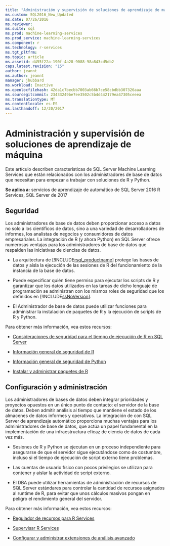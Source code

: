 ```yaml
---
title: "Administración y supervisión de soluciones de aprendizaje de máquina | Documentos de Microsoft"
ms.custom: SQL2016_New_Updated
ms.date: 07/26/2016
ms.reviewer: 
ms.suite: sql
ms.prod: machine-learning-services
ms.prod_service: machine-learning-services
ms.component: r
ms.technology: r-services
ms.tgt_pltfrm: 
ms.topic: article
ms.assetid: d455f22a-190f-4a28-9088-98a843cd5db2
caps.latest.revision: "15"
author: jeannt
ms.author: jeannt
manager: jhubbard
ms.workload: Inactive
ms.openlocfilehash: 42da1c7becbb7003ab66b7ce58cbdbb307326aaa
ms.sourcegitcommit: 23433249be7ee3502c5b4d442179ea47305ceeea
ms.translationtype: MT
ms.contentlocale: es-ES
ms.lasthandoff: 12/20/2017
---
```

# <a name="managing-and-monitoring-machine-learning-solutions"></a>Administración y supervisión de soluciones de aprendizaje de máquina

Este artículo describen características de SQL Server Machine Learning Services que están relacionados con los administradores de base de datos que necesitan para empezar a trabajar con soluciones de R y Python.

**Se aplica a:** servicios de aprendizaje de automático de SQL Server 2016 R Services, SQL Server de 2017

## <a name="security"></a>Seguridad

Los administradores de base de datos deben proporcionar acceso a datos no solo a los científicos de datos, sino a una variedad de desarrolladores de informes, los analistas de negocios y consumidores de datos empresariales. La integración de R (y ahora Python) en SQL Server ofrece numerosas ventajas para los administradores de base de datos que respalden las iniciativas de ciencias de datos.

+ La arquitectura de [!INCLUDE[rsql_productname](../../includes/rsql-productname-md.md)] protege las bases de datos y aísla la ejecución de las sesiones de R del funcionamiento de la instancia de la base de datos.

+ Puede especificar quién tiene permiso para ejecutar los scripts de R y garantizar que los datos utilizados en las tareas de dicho lenguaje de programación se administran con los mismos roles de seguridad que los definidos en [!INCLUDE[ssNoVersion](../../includes/ssnoversion-md.md)].

+ El Administrador de base de datos puede utilizar funciones para administrar la instalación de paquetes de R y la ejecución de scripts de R y Python.

Para obtener más información, vea estos recursos:

+ [Consideraciones de seguridad para el tiempo de ejecución de R en SQL Server](../../advanced-analytics/r/security-considerations-for-the-r-runtime-in-sql-server.md)

+ [Información general de seguridad de R](../r/security-overview-sql-server-r.md)

+ [Información general de seguridad de Python](../python/security-overview-sql-server-python-services.md)

+ [Instalar y administrar paquetes de R](../../advanced-analytics/r-services/installing-and-managing-r-packages.md)

## <a name="configuration-and-management"></a>Configuración y administración

Los administradores de bases de datos deben integrar prioridades y proyectos opuestos en un único punto de contacto: el servidor de la base de datos. Deben admitir análisis al tiempo que mantiene el estado de los almacenes de datos informes y operativos. La integración de con SQL Server de aprendizaje automático proporciona muchas ventajas para los administradores de base de datos, que actúa un papel fundamental en la implementación de una infraestructura eficaz de ciencia de datos de cada vez más.

+ Sesiones de R y Python se ejecutan en un proceso independiente para asegurarse de que el servidor sigue ejecutándose como de costumbre, incluso si el tiempo de ejecución de script externo tiene problemas.

+ Las cuentas de usuario físico con pocos privilegios se utilizan para contener y aislar la actividad de script externo.

+ El DBA puede utilizar herramientas de administración de recursos de SQL Server estándares para controlar la cantidad de recursos asignados al runtime de R, para evitar que unos cálculos masivos pongan en peligro el rendimiento general del servidor.

Para obtener más información, vea estos recursos:

+ [Regulador de recursos para R Services](../r/resource-governance-for-r-services.md)

+ [Supervisar R Services](../r/monitoring-r-services.md)

+ [Configurar y administrar extensiones de análisis avanzado](../r/configure-and-manage-advanced-analytics-extensions.md)
